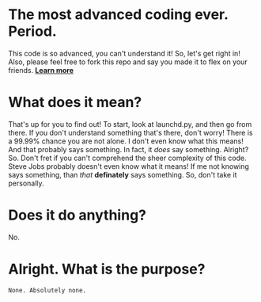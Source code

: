 # The most advanced coding ever. Period.
This code is so advanced, you can't understand it!
So, let's get right in! Also, please feel free to fork this repo and say you made it to flex on your friends. **[Learn more](http://bitly.ws/3Vy7)**


# What does it mean?
That's up for you to find out! To start, look at launchd.py, and then go from there. If you don't understand something that's there, don't worry! There is a 99.99% chance you are not alone. I don't even know what this means! And that probably says something. In fact, it *does* say something. Alright? So. Don't fret if you can't comprehend the sheer complexity of this code. Steve Jobs probably doesn't even know what it means! If me not knowing says something, than *that* **definately** says something. So, don't take it personally.

# Does it do anything?
No.

# Alright. What is the purpose?
`None. Absolutely none.`
